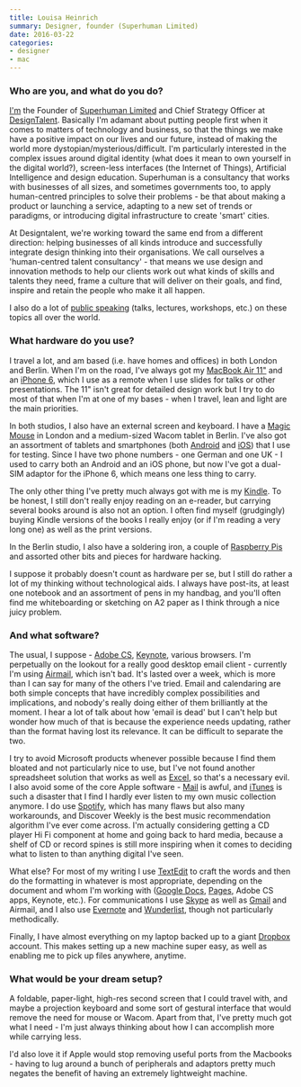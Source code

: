 ```yaml
---
title: Louisa Heinrich
summary: Designer, founder (Superhuman Limited)
date: 2016-03-22
categories:
- designer
- mac
---
```


### Who are you, and what do you do?

[I'm](http://www.louisaheinrich.com/ "Louisa's website.") the Founder of [Superhuman Limited](http://weareallsuperhuman.com/ "A people-centric design agency.") and Chief Strategy Officer at [DesignTalent](http://www.designtalent.co/ "A design-centric people agency."). Basically I'm adamant about putting people first when it comes to matters of technology and business, so that the things we make have a positive impact on our lives and our future, instead of making the world more dystopian/mysterious/difficult. I'm particularly interested in the complex issues around digital identity (what does it mean to own yourself in the digital world?), screen-less interfaces (the Internet of Things), Artificial Intelligence and design education. Superhuman is a consultancy that works with businesses of all sizes, and sometimes governments too, to apply human-centred principles to solve their problems - be that about making a product or launching a service, adapting to a new set of trends or paradigms, or introducing digital infrastructure to create 'smart' cities.

At Designtalent, we're working toward the same end from a different direction: helping businesses of all kinds introduce and successfully integrate design thinking into their organisations. We call ourselves a 'human-centred talent consultancy' - that means we use design and innovation methods to help our clients work out what kinds of skills and talents they need, frame a culture that will deliver on their goals, and find, inspire and retain the people who make it all happen.

I also do a lot of [public speaking](http://www.louisaheinrich.com/speaking-workshops/ "Louisa's talks and workshops.") (talks, lectures, workshops, etc.) on these topics all over the world.

### What hardware do you use?

I travel a lot, and am based (i.e. have homes and offices) in both London and Berlin. When I'm on the road, I've always got my [MacBook Air 11"][macbook-air] and an [iPhone 6][iphone-6], which I use as a remote when I use slides for talks or other presentations. The 11" isn't great for detailed design work but I try to do most of that when I'm at one of my bases - when I travel, lean and light are the main priorities.

In both studios, I also have an external screen and keyboard. I have a [Magic Mouse][magic-mouse] in London and a medium-sized Wacom tablet in Berlin. I've also got an assortment of tablets and smartphones (both [Android][] and [iOS][]) that I use for testing. Since I have two phone numbers - one German and one UK - I used to carry both an Android and an iOS phone, but now I've got a dual-SIM adaptor for the iPhone 6, which means one less thing to carry.

The only other thing I've pretty much always got with me is my [Kindle][]. To be honest, I still don't really enjoy reading on an e-reader, but carrying several books around is also not an option. I often find myself (grudgingly) buying Kindle versions of the books I really enjoy (or if I'm reading a very long one) as well as the print versions.

In the Berlin studio, I also have a soldering iron, a couple of [Raspberry Pis][raspberry-pi] and assorted other bits and pieces for hardware hacking.

I suppose it probably doesn't count as hardware per se, but I still do rather a lot of my thinking without technological aids. I always have post-its, at least one notebook and an assortment of pens in my handbag, and you'll often find me whiteboarding or sketching on A2 paper as I think through a nice juicy problem.

### And what software?

The usual, I suppose - [Adobe CS][creative-suite], [Keynote][], various browsers. I'm perpetually on the lookout for a really good desktop email client - currently I'm using [Airmail][], which isn't bad. It's lasted over a week, which is more than I can say for many of the others I've tried. Email and calendaring are both simple concepts that have incredibly complex possibilities and implications, and nobody's really doing either of them brilliantly at the moment. I hear a lot of talk about how 'email is dead' but I can't help but wonder how much of that is because the experience needs updating, rather than the format having lost its relevance. It can be difficult to separate the two.

I try to avoid Microsoft products whenever possible because I find them bloated and not particularly nice to use, but I've not found another spreadsheet solution that works as well as [Excel][], so that's a necessary evil. I also avoid some of the core Apple software - [Mail][] is awful, and [iTunes][] is such a disaster that I find I hardly ever listen to my own music collection anymore. I do use [Spotify][], which has many flaws but also many workarounds, and Discover Weekly is the best music recommendation algorithm I've ever come across. I'm actually considering getting a CD player Hi Fi component at home and going back to hard media, because a shelf of CD or record spines is still more inspiring when it comes to deciding what to listen to than anything digital I've seen.

What else? For most of my writing I use [TextEdit][] to craft the words and then do the formatting in whatever is most appropriate, depending on the document and whom I'm working with ([Google Docs][google-docs], [Pages][], Adobe CS apps, Keynote, etc.). For communications I use [Skype][] as well as [Gmail][] and Airmail, and I also use [Evernote][] and [Wunderlist][], though not particularly methodically.

Finally, I have almost everything on my laptop backed up to a giant [Dropbox][] account. This makes setting up a new machine super easy, as well as enabling me to pick up files anywhere, anytime.

### What would be your dream setup?

A foldable, paper-light, high-res second screen that I could travel with, and maybe a projection keyboard and some sort of gestural interface that would remove the need for mouse or Wacom. Apart from that, I've pretty much got what I need - I'm just always thinking about how I can accomplish more while carrying less. 

I'd also love it if Apple would stop removing useful ports from the Macbooks - having to lug around a bunch of peripherals and adaptors pretty much negates the benefit of having an extremely lightweight machine.

[airmail]: http://airmailapp.com/ "A mail client for the Mac."
[android]: https://developers.google.com/android/?csw=1 "A mobile phone platform."
[creative-suite]: https://www.adobe.com/creativecloud.html "A collection of design tools."
[dropbox]: https://www.dropbox.com/ "Online syncing and storage."
[evernote]: https://evernote.com/ "Online software for capturing notes."
[excel]: https://products.office.com/en-us/excel "A spreadsheet application."
[gmail]: https://mail.google.com/mail/ "Web-based email."
[google-docs]: https://en.wikipedia.org/wiki/Google_Docs "A web-based office suite."
[ios]: https://www.apple.com/ios/ios-10/ "A mobile operating system."
[iphone-6]: https://en.wikipedia.org/wiki/IPhone_6 "A smartphone."
[itunes]: https://www.apple.com/itunes/ "A jukebox application and online store."
[keynote]: https://www.apple.com/keynote/ "Presentation software for the Mac."
[kindle]: https://www.amazon.com/Kindle-Ereader-ebook-reader/dp/B007HCCNJU "A digital book reader."
[macbook-air]: https://www.apple.com/macbook-air/ "A very thin laptop."
[magic-mouse]: https://en.wikipedia.org/wiki/Magic_Mouse "A multi-touch mouse."
[mail]: https://en.wikipedia.org/wiki/Mail_(application) "The default Mac OS X mail client."
[pages]: https://www.apple.com/pages/ "A Mac word processor and layout tool from Apple."
[raspberry-pi]: https://en.wikipedia.org/wiki/Raspberry_Pi "A single-board hackable computer."
[skype]: https://www.skype.com/en/ "Voice and video chat software."
[spotify]: https://www.spotify.com/us/ "A music streaming service."
[textedit]: https://support.apple.com/en-us/HT2523 "A text editor included with Mac OS X."
[wunderlist]: https://www.wunderlist.com/ "A cloud-syncing to-do manager."
